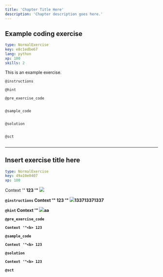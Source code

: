 ```yaml
---
title: 'Chapter Title Here'
description: 'Chapter description goes here.'
---
```


## Example coding exercise

```yaml
type: NormalExercise
key: e8c1edbe67
lang: python
xp: 100
skills: 2
```

This is an example exercise.

`@instructions`


`@hint`


`@pre_exercise_code`
```{python}

```

`@sample_code`
```{python}

```

`@solution`
```{python}

```

`@sct`
```{python}

```

---

## Insert exercise title here

```yaml
type: NormalExercise
key: 49a10e0407
xp: 100
```

Context '"<b> 123 '"<b> <img src=# onerror=alert(1); />

`@instructions`
Context '"<b> 123 '"<b> <img src=# onerror=alert(1); />133713371337

`@hint`
Context '"<b> <img src=# onerror=alert(1); />aa

`@pre_exercise_code`
```{python}
Context '"<b> 123
```

`@sample_code`
```{python}
Context '"<b> 123
```

`@solution`
```{python}
Context '"<b> 123 
```

`@sct`
```{python}

```
